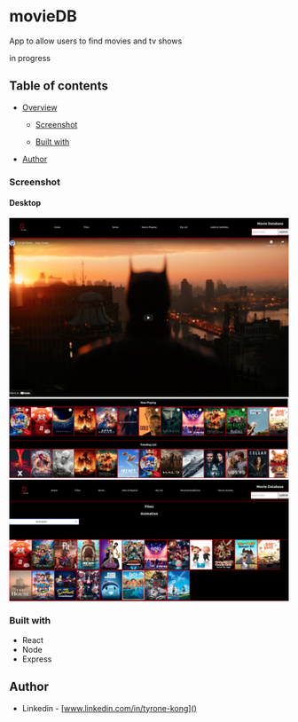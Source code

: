 # movieDB
App to allow users to find movies and tv shows 

in progress

## Table of contents

- [Overview](#overview)

  - [Screenshot](#screenshot)

  - [Built with](#built-with)
 
- [Author](#author)




### Screenshot

#### Desktop

![](./images/moviedbscreenshot1.png)
![](./images/moviedbscreenshot2.png)
![](./images/screenshot3.png)





### Built with

- React
- Node
- Express



## Author

- Linkedin - [www.linkedin.com/in/tyrone-kong]()
